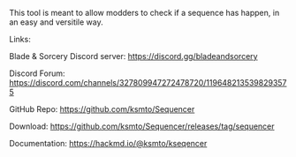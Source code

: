 This tool is meant to allow modders to check if a sequence has happen, in an easy and versitile way.

Links:

Blade & Sorcery Discord server: https://discord.gg/bladeandsorcery

Discord Forum: https://discord.com/channels/327809947272478720/1196482135398293575

GitHub Repo: https://github.com/ksmto/Sequencer

Download: https://github.com/ksmto/Sequencer/releases/tag/sequencer

Documentation: https://hackmd.io/@ksmto/kseqencer
